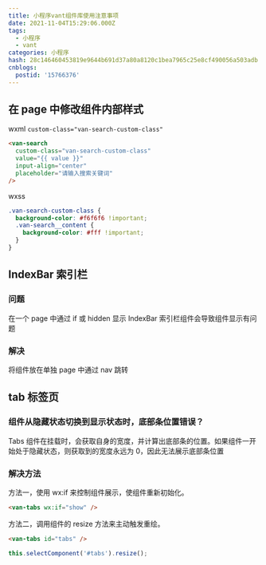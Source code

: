 ```yaml
---
title: 小程序vant组件库使用注意事项
date: 2021-11-04T15:29:06.000Z
tags:
  - 小程序
  - vant
categories: 小程序
hash: 28c146460453819e9644b691d37a80a8120c1bea7965c25e8cf490056a503adb
cnblogs:
  postid: '15766376'
---
```


## 在 page 中修改组件内部样式

wxml `custom-class="van-search-custom-class"`

```html
<van-search
  custom-class="van-search-custom-class"
  value="{{ value }}"
  input-align="center"
  placeholder="请输入搜索关键词"
/>
```

wxss

```css
.van-search-custom-class {
  background-color: #f6f6f6 !important;
  .van-search__content {
    background-color: #fff !important;
  }
}
```

## IndexBar 索引栏

### 问题

在一个 page 中通过 if 或 hidden 显示 IndexBar 索引栏组件会导致组件显示有问题

### 解决

将组件放在单独 page 中通过 nav 跳转

## tab 标签页

### 组件从隐藏状态切换到显示状态时，底部条位置错误？

Tabs 组件在挂载时，会获取自身的宽度，并计算出底部条的位置。如果组件一开始处于隐藏状态，则获取到的宽度永远为 0，因此无法展示底部条位置

### 解决方法

方法一，使用 wx:if 来控制组件展示，使组件重新初始化。

```html
<van-tabs wx:if="show" />
```

方法二，调用组件的 resize 方法来主动触发重绘。

```html
<van-tabs id="tabs" />
```

```js
this.selectComponent('#tabs').resize();
```
